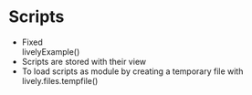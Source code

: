 <script>
lively.loadJavaScriptThroughDOM("thulur-utils", lively4url + "/doc/PX2018/project_2/utils.js");
</script>
<link rel="stylesheet" type="text/css" href="doc/PX2018/project_2/utils.css">

# Scripts

- Fixed <div class="inline"><script>openComponent('vivide-view', 'Vivide View')</script></div> livelyExample()
- Scripts are stored with their view
- To load scripts as module by creating a temporary file with lively.files.tempfile()


